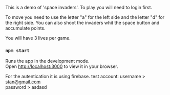 This is a demo of 'space invaders'.
To play you will need to login first.

To move you need to use the letter "a" for the left side and the letter "d" for the right side.
You can also shoot the invaders whit the space button and accumulate points.

You will have 3 lives per game.

### `npm start`

Runs the app in the development mode.\
Open [http://localhost:3000](http://localhost:3000) to view it in your browser.

For the autentication it is using firebase.
test account:
username > stan@gmail.com  
password > asdasd